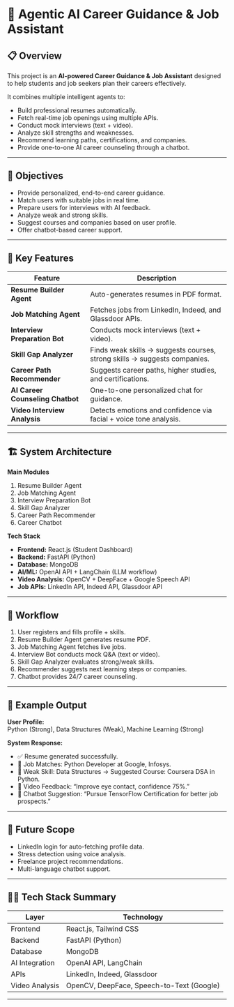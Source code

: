 # 🤖 Agentic AI Career Guidance & Job Assistant

## 📋 Overview
This project is an **AI-powered Career Guidance & Job Assistant** designed to help students and job seekers plan their careers effectively.

It combines multiple intelligent agents to:
- Build professional resumes automatically.
- Fetch real-time job openings using multiple APIs.
- Conduct mock interviews (text + video).
- Analyze skill strengths and weaknesses.
- Recommend learning paths, certifications, and companies.
- Provide one-to-one AI career counseling through a chatbot.

---

## 🎯 Objectives
- Provide personalized, end-to-end career guidance.
- Match users with suitable jobs in real time.
- Prepare users for interviews with AI feedback.
- Analyze weak and strong skills.
- Suggest courses and companies based on user profile.
- Offer chatbot-based career support.

---

## 🧠 Key Features
| Feature | Description |
|----------|-------------|
| **Resume Builder Agent** | Auto-generates resumes in PDF format. |
| **Job Matching Agent** | Fetches jobs from LinkedIn, Indeed, and Glassdoor APIs. |
| **Interview Preparation Bot** | Conducts mock interviews (text + video). |
| **Skill Gap Analyzer** | Finds weak skills → suggests courses, strong skills → suggests companies. |
| **Career Path Recommender** | Suggests career paths, higher studies, and certifications. |
| **AI Career Counseling Chatbot** | One-to-one personalized chat for guidance. |
| **Video Interview Analysis** | Detects emotions and confidence via facial + voice tone analysis. |

---

## 🏗️ System Architecture
**Main Modules**
1. Resume Builder Agent  
2. Job Matching Agent  
3. Interview Preparation Bot  
4. Skill Gap Analyzer  
5. Career Path Recommender  
6. Career Chatbot  

**Tech Stack**
- **Frontend:** React.js (Student Dashboard)
- **Backend:** FastAPI (Python)
- **Database:** MongoDB
- **AI/ML:** OpenAI API + LangChain (LLM workflow)
- **Video Analysis:** OpenCV + DeepFace + Google Speech API
- **Job APIs:** LinkedIn API, Indeed API, Glassdoor API

---

## 🔁 Workflow
1. User registers and fills profile + skills.  
2. Resume Builder Agent generates resume PDF.  
3. Job Matching Agent fetches live jobs.  
4. Interview Bot conducts mock Q&A (text or video).  
5. Skill Gap Analyzer evaluates strong/weak skills.  
6. Recommender suggests next learning steps or companies.  
7. Chatbot provides 24/7 career counseling.

---

## 🧩 Example Output
**User Profile:**  
Python (Strong), Data Structures (Weak), Machine Learning (Strong)

**System Response:**
- ✅ Resume generated successfully.  
- 💼 Job Matches: Python Developer at Google, Infosys.  
- 🎯 Weak Skill: Data Structures → Suggested Course: Coursera DSA in Python.  
- 🎤 Video Feedback: “Improve eye contact, confidence 75%.”  
- 💬 Chatbot Suggestion: “Pursue TensorFlow Certification for better job prospects.”

---

## 🚀 Future Scope
- LinkedIn login for auto-fetching profile data.
- Stress detection using voice analysis.
- Freelance project recommendations.
- Multi-language chatbot support.

---

## 👨‍💻 Tech Stack Summary
| Layer | Technology |
|--------|-------------|
| Frontend | React.js, Tailwind CSS |
| Backend | FastAPI (Python) |
| Database | MongoDB |
| AI Integration | OpenAI API, LangChain |
| APIs | LinkedIn, Indeed, Glassdoor |
| Video Analysis | OpenCV, DeepFace, Speech-to-Text (Google) |

---


